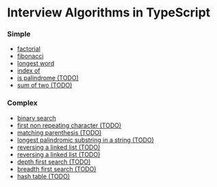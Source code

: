 # Interview Algorithms in TypeScript

### Simple

* [factorial](algorithms/simple/factorial/factorial.ts)
* [fibonacci](algorithms/simple/fibonacci/fibonacci.ts)
* [longest word](algorithms/simple/longestWord/longestWord.ts)
* [index of](algorithms/simple/indexOf/indexOf.ts)
* [is palindrome (TODO)]()
* [sum of two (TODO)]()

### Complex

* [binary search](algorithms/complex/binarySearch/binarySearch.ts)
* [first non repeating character (TODO)]()
* [matching parenthesis (TODO)]()
* [longest palindromic substring in a string (TODO)]()
* [reversing a linked list (TODO)]()
* [reversing a linked list (TODO)]()
* [depth first search (TODO)]()
* [breadth first search (TODO)]()
* [hash table (TODO)]()

